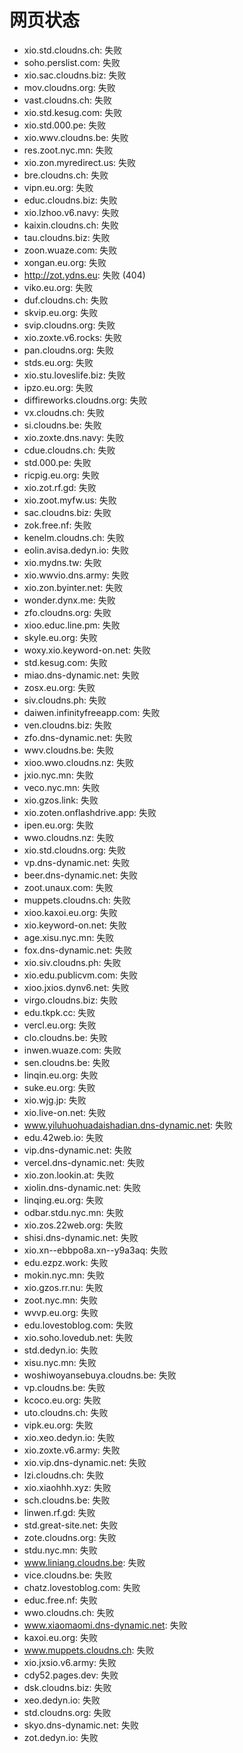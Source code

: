 # 网页状态
- xio.std.cloudns.ch: 失败
- soho.perslist.com: 失败
- xio.sac.cloudns.biz: 失败
- mov.cloudns.org: 失败
- vast.cloudns.ch: 失败
- xio.std.kesug.com: 失败
- xio.std.000.pe: 失败
- xio.wwv.cloudns.be: 失败
- res.zoot.nyc.mn: 失败
- xio.zon.myredirect.us: 失败
- bre.cloudns.ch: 失败
- vipn.eu.org: 失败
- educ.cloudns.biz: 失败
- xio.lzhoo.v6.navy: 失败
- kaixin.cloudns.ch: 失败
- tau.cloudns.biz: 失败
- zoon.wuaze.com: 失败
- xongan.eu.org: 失败
- http://zot.ydns.eu: 失败 (404)
- viko.eu.org: 失败
- duf.cloudns.ch: 失败
- skvip.eu.org: 失败
- svip.cloudns.org: 失败
- xio.zoxte.v6.rocks: 失败
- pan.cloudns.org: 失败
- stds.eu.org: 失败
- xio.stu.loveslife.biz: 失败
- ipzo.eu.org: 失败
- diffireworks.cloudns.org: 失败
- vx.cloudns.ch: 失败
- si.cloudns.be: 失败
- xio.zoxte.dns.navy: 失败
- cdue.cloudns.ch: 失败
- std.000.pe: 失败
- ricpig.eu.org: 失败
- xio.zot.rf.gd: 失败
- xio.zoot.myfw.us: 失败
- sac.cloudns.biz: 失败
- zok.free.nf: 失败
- kenelm.cloudns.ch: 失败
- eolin.avisa.dedyn.io: 失败
- xio.mydns.tw: 失败
- xio.wwvio.dns.army: 失败
- xio.zon.byinter.net: 失败
- wonder.dynx.me: 失败
- zfo.cloudns.org: 失败
- xioo.educ.line.pm: 失败
- skyle.eu.org: 失败
- woxy.xio.keyword-on.net: 失败
- std.kesug.com: 失败
- miao.dns-dynamic.net: 失败
- zosx.eu.org: 失败
- siv.cloudns.ph: 失败
- daiwen.infinityfreeapp.com: 失败
- ven.cloudns.biz: 失败
- zfo.dns-dynamic.net: 失败
- wwv.cloudns.be: 失败
- xioo.wwo.cloudns.nz: 失败
- jxio.nyc.mn: 失败
- veco.nyc.mn: 失败
- xio.gzos.link: 失败
- xio.zoten.onflashdrive.app: 失败
- ipen.eu.org: 失败
- wwo.cloudns.nz: 失败
- xio.std.cloudns.org: 失败
- vp.dns-dynamic.net: 失败
- beer.dns-dynamic.net: 失败
- zoot.unaux.com: 失败
- muppets.cloudns.ch: 失败
- xioo.kaxoi.eu.org: 失败
- xio.keyword-on.net: 失败
- age.xisu.nyc.mn: 失败
- fox.dns-dynamic.net: 失败
- xio.siv.cloudns.ph: 失败
- xio.edu.publicvm.com: 失败
- xioo.jxios.dynv6.net: 失败
- virgo.cloudns.biz: 失败
- edu.tkpk.cc: 失败
- vercl.eu.org: 失败
- clo.cloudns.be: 失败
- inwen.wuaze.com: 失败
- sen.cloudns.be: 失败
- linqin.eu.org: 失败
- suke.eu.org: 失败
- xio.wjg.jp: 失败
- xio.live-on.net: 失败
- www.yiluhuohuadaishadian.dns-dynamic.net: 失败
- edu.42web.io: 失败
- vip.dns-dynamic.net: 失败
- vercel.dns-dynamic.net: 失败
- xio.zon.lookin.at: 失败
- xiolin.dns-dynamic.net: 失败
- linqing.eu.org: 失败
- odbar.stdu.nyc.mn: 失败
- xio.zos.22web.org: 失败
- shisi.dns-dynamic.net: 失败
- xio.xn--ebbpo8a.xn--y9a3aq: 失败
- edu.ezpz.work: 失败
- mokin.nyc.mn: 失败
- xio.gzos.rr.nu: 失败
- zoot.nyc.mn: 失败
- wvvp.eu.org: 失败
- edu.lovestoblog.com: 失败
- xio.soho.lovedub.net: 失败
- std.dedyn.io: 失败
- xisu.nyc.mn: 失败
- woshiwoyansebuya.cloudns.be: 失败
- vp.cloudns.be: 失败
- kcoco.eu.org: 失败
- uto.cloudns.ch: 失败
- vipk.eu.org: 失败
- xio.xeo.dedyn.io: 失败
- xio.zoxte.v6.army: 失败
- xio.vip.dns-dynamic.net: 失败
- lzi.cloudns.ch: 失败
- xio.xiaohhh.xyz: 失败
- sch.cloudns.be: 失败
- linwen.rf.gd: 失败
- std.great-site.net: 失败
- zote.cloudns.org: 失败
- stdu.nyc.mn: 失败
- www.liniang.cloudns.be: 失败
- vice.cloudns.be: 失败
- chatz.lovestoblog.com: 失败
- educ.free.nf: 失败
- wwo.cloudns.ch: 失败
- www.xiaomaomi.dns-dynamic.net: 失败
- kaxoi.eu.org: 失败
- www.muppets.cloudns.ch: 失败
- xio.jxsio.v6.army: 失败
- cdy52.pages.dev: 失败
- dsk.cloudns.biz: 失败
- xeo.dedyn.io: 失败
- std.cloudns.org: 失败
- skyo.dns-dynamic.net: 失败
- zot.dedyn.io: 失败
